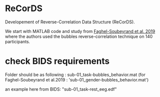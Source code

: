 # ReCorDS
Developement of Reverse-Correlation Data Structure (ReCorDS).

We start with MATLAB code and study from [Faghel-Soubeyrand et al. 2019](https://doi.org/10.1037/xge0000542) where the authors used the bubbles reverse-correlation technique on 140 participants.

# check BIDS requirements 

Folder should be as following : sub-01_task-bubbles_behavior.mat (for Faghel-Soubeyrand et al.2019 : 'sub-01_gender-bubbles_behavior.mat')

an example here from BIDS: 
"sub-01_task-rest_eeg.edf"
